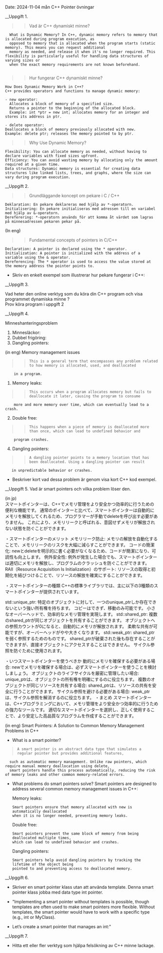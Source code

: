 Date: 2024-11-04 mån
C++ Pointer övningar

__Uppgift 1.

  >> Vad är C++ dynamiskt minne?
>  > 
      What is Dynamic Memory? In C++, dynamic memory refers to memory that is allocated during program execution, as 
      opposed to memory that is allocated when the program starts (static memory). This means you can request additional 
      memory as needed, and release it when it's no longer required. This flexibility is particularly useful for handling data structures of varying sizes or 
      when the exact memory requirements are not known beforehand. 
        
    
  >> Hur fungerar C++ dynamiskt minne?
 >  > 
    How Does Dynamic Memory Work in C++?
    C++ provides operators and functions to manage dynamic memory:   
    
    - new operator:
      Allocates a block of memory of a specified size.   
      Returns a pointer to the beginning of the allocated block.
      Example: int *ptr = new int; allocates memory for an integer and stores its address in ptr.
      
    - delete operator:
    Deallocates a block of memory previously allocated with new.
    Example: delete ptr; releases the memory pointed to by ptr.

  >> Why Use Dynamic Memory?
>  > 
    Flexibility: You can allocate memory as needed, without having to declare variables with fixed sizes upfront.
    Efficiency: You can avoid wasting memory by allocating only the amount required at a given time.   
    Data structures: Dynamic memory is essential for creating data structures like linked lists, trees, and graphs, where the size can vary during program execution.
          
__Uppgift 2.

  >> Grundläggande koncept om pekare i C / C++
  
    Deklaration: En pekare deklareras med hjälp av *-operatorn.
    Initialisering: En pekare initialiseras med adressen till en variabel med hjälp av &-operatorn.
    Dereferering: *-operatorn används för att komma åt värdet som lagras på minnesadressen pekaren pekar på.

(In eng)
  >> Fundamental concepts of pointers in C/C++
>  > 
    Declaration: A pointer is declared using the * operator.
    Initialization: A pointer is initialized with the address of a variable using the & operator.
    Dereferencing: The * operator is used to access the value stored at the memory address the pointer points to.
  
-  Skriv en enkelt exempel som illustrerar hur pekare fungerar i C++:
  
__Uppgift 3.

  Vad heter den online verktyg som du köra din C++ program och visa programmet dynamiska minne ?  
  Prov köra program i uppgift 2 


__Uppgift 4.
  
  Minneshanteringsproblem
   1. Minnesläckor: 
   2. Dubbel frigöring: 
   3. Dangling pointers:

(in eng)
  Memory management issues
> >     This is a general term that encompasses any problem related to how memory is allocated, used, and deallocated 
        in a program.
  1. Memory leaks:
> >     This occurs when a program allocates memory but fails to deallocate it later, causing the program to consume 
        more and more memory over time, which can eventually lead to a crash.
  2. Double free:
> >     This happens when a piece of memory is deallocated more than once, which can lead to undefined behavior and
        program crashes.
  4. Dangling pointers:
> >     A dangling pointer points to a memory location that has been deallocated. Using a dangling pointer can result
       in unpredictable behavior or crashes.
- Beskriver kort vad dessa problem är genom visa kort C++ kod exempel.

__Uppgift 5.
  Vad är smart pointers och vilka problem löser den.
  
(in jp)  
  スマートポインターは、C++でメモリ管理をより安全かつ効率的に行うための便利な機能です。
  通常のポインターと比べて、スマートポインターは自動的にメモリを解放してくれるため、プログラマーが手動でdeleteを呼び出す必要がありません。
  これにより、メモリリークと呼ばれる、意図せずメモリが解放されない状態を防ぐことができます。
  
  ・スマートポインターのメリット
    メモリリーク防止: メモリの解放を自動化することで、メモリリークのリスクを大幅に減らすことができます。
    コードの簡潔化: newとdeleteを明示的に書く必要がなくなるため、コードが簡潔になり、可読性も向上します。
    例外安全性: 例外が発生した場合でも、スマートポインターは適切にメモリを解放し、プログラムのクラッシュを防ぐことができます。
    RAII（Resource Acquisition Is Initialization）のサポート: リソースの取得と初期化を結びつけることで、リソースの解放を確実にすることができます。
  
  ・スマートポインターの種類
    C++の標準ライブラリでは、主に以下の3種類のスマートポインターが提供されています。
  
  std::unique_ptr:
    特定のオブジェクトに対して、一つのunique_ptrしか存在できないという強い所有権を持ちます。
    コピーはできず、移動のみ可能です。
    小さなオーバーヘッドで、効率的なメモリ管理を実現します。
  std::shared_ptr:
    複数のshared_ptrが同じオブジェクトを共有することができます。
    オブジェクトへの参照カウントが0になると、自動的にメモリが解放されます。
    柔軟な共有が可能ですが、オーバーヘッドがやや大きくなります。
  std::weak_ptr:
    shared_ptrを弱く参照するためのものです。
    shared_ptrが破棄された後も存在することができますが、直接オブジェクトにアクセスすることはできません。
    サイクル参照を防ぐために使用されます。
    
  ・いつスマートポインターを使うべきか
    動的にメモリを確保する必要がある場合: newでメモリを確保する場合は、必ずスマートポインターを使うことを検討しましょう。
    オブジェクトのライフサイクルを厳密に管理したい場合: unique_ptrは、オブジェクトの所有権を明確にするのに役立ちます。
    複数のオブジェクトが同じリソースを共有する場合: shared_ptrは、リソースの共有を安全に行うことができます。
    サイクル参照を避ける必要がある場合: weak_ptrは、サイクル参照を解消するのに役立ちます。
  ・まとめ
    スマートポインターは、C++プログラミングにおいて、メモリ管理をより安全かつ効率的に行うための強力なツールです。
    適切なスマートポインターを選択し、正しく使用することで、より安定した高品質なプログラムを作成することができます。

(in eng)
  Smart Pointers: A Solution to Common Memory Management Problems in C++
  
- What is a smart pointer?
 >     A smart pointer is an abstract data type that simulates a regular pointer but provides additional features,
      such as automatic memory management. Unlike raw pointers, which require manual memory deallocation using delete, 
      smart pointers handle this process automatically, reducing the risk of memory leaks and other common memory-related errors.

- What problems do smart pointers solve?
    Smart pointers are designed to address several common memory management issues in C++:
    
    Memory leaks:

      Smart pointers ensure that memory allocated with new is automatically deallocated 
      when it is no longer needed, preventing memory leaks.
  
    Double free:
  
      Smart pointers prevent the same block of memory from being deallocated multiple times,
      which can lead to undefined behavior and crashes.
  
    Dangling pointers:
  
      Smart pointers help avoid dangling pointers by tracking the lifetime of the object being
      pointed to and preventing access to deallocated memory.

__Upggift 6.

  - Skriver en smart pointer klass utan att använda template. Denna smart pointer klass jobba med data type int pointer.
  
  - "Implementing a smart pointer without templates is possible, though templates are often used to make smart pointers 
    more flexible. Without templates, the smart pointer would have to work with a specific type (e.g., int or MyClass). 
  
  - Let’s create a smart pointer that manages an int:"

__Uppgift 7. 

  - Hitta ett eller fler verktyg som hjälpa felsökning av C++ minne lackage.
